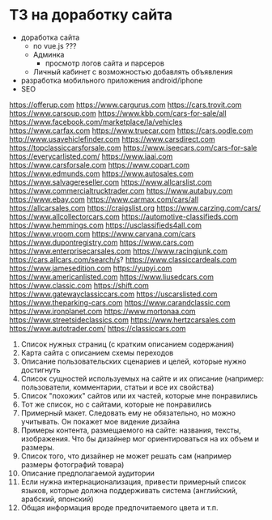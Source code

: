 # ТЗ на доработку сайта


- доработка сайта
  - no vue.js ???
  - Админка
    - просмотр логов сайта и парсеров
  - Личный кабинет с возможностью добавлять объявления
- разработка мобильного приложения android/iphone
- SEO

https://offerup.com
https://www.cargurus.com
https://cars.trovit.com
https://www.carsoup.com
https://www.kbb.com/cars-for-sale/all
https://www.facebook.com/marketplace/la/vehicles
https://www.carfax.com
https://www.truecar.com
https://cars.oodle.com
http://www.usavehiclefinder.com
https://www.carsdirect.com
https://topclassiccarsforsale.com
https://www.iseecars.com/cars-for-sale
https://everycarlisted.com/
https://www.iaai.com
https://www.carsforsale.com
https://www.copart.com
https://www.edmunds.com
https://www.autosales.com
https://www.salvagereseller.com
https://www.allcarslist.com
https://www.commercialtrucktrader.com
https://www.autabuy.com
https://www.ebay.com
https://www.carmax.com/cars/all
https://allcarsales.com
https://craigslist.org
https://www.carzing.com/cars/
https://www.allcollectorcars.com
https://automotive-classifieds.com
https://www.hemmings.com
https://usclassifieds4all.com
https://www.vroom.com
https://www.carvana.com/cars
https://www.dupontregistry.com
https://www.cars.com
https://www.enterprisecarsales.com
https://www.racingjunk.com
https://cars.allcars.com/search/s? 
https://www.classiccardeals.com
https://www.jamesedition.com 
https://yupyi.com
https://www.americanlisted.com
https://www.liusedcars.com
https://www.classic.com
https://shift.com
https://www.gatewayclassiccars.com
https://uscarslisted.com  
https://www.theparking-cars.com
https://www.carandclassic.com
https://www.ironplanet.com
https://www.mortonaa.com
https://www.streetsideclassics.com
https://www.hertzcarsales.com 
https://www.autotrader.com/ 
https://classiccars.com


1. Список нужных страниц (с кратким описанием содержания)
2. Карта сайта с описанием схемы переходов
3. Описание пользовательских сценариев и целей, которые нужно достигнуть
4. Список сущностей используемых на сайте и их описание (например: пользователи, комментарии, статьи и все их свойства)
5. Список "похожих" сайтов или их частей, которые мне понравились
6. Тот же список, но с сайтами, которые не понравились
7. Примерный макет. Следовать ему не обязательно, но можно учитывать. Он покажет мое видение дизайна
8. Примеры контента, размещаемого на сайте: названия, тексты, изображения. Что бы дизайнер мог ориентироваться на их объем и размеры.
9. Список того, что дизайнер не может решать сам (например размеры фотографий товара)
10. Описание предполагаемой аудитории
11. Если нужна интернационализация, привести примерный список языков, которые должна поддерживать система (английский, арабский, японский)
12. Общая информация вроде предпочитаемого цвета и т.п.



